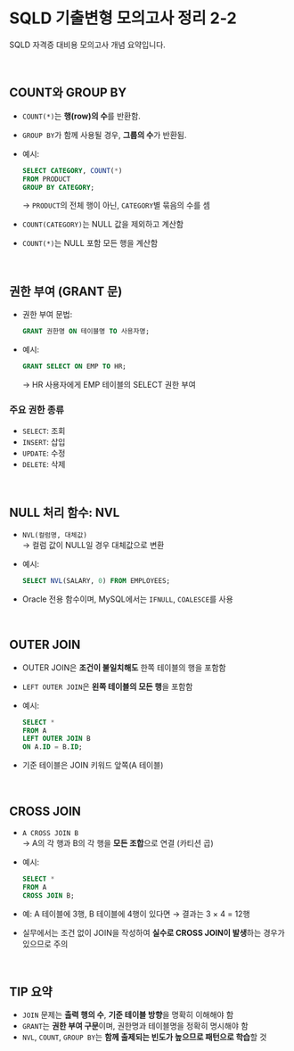 # SQLD 기출변형 모의고사 정리 2-2

SQLD 자격증 대비용 모의고사 개념 요약입니다.

<br>

## COUNT와 GROUP BY

- `COUNT(*)`는 **행(row)의 수**를 반환함.
- `GROUP BY`가 함께 사용될 경우, **그룹의 수**가 반환됨.
- 예시:

  ```sql
  SELECT CATEGORY, COUNT(*) 
  FROM PRODUCT 
  GROUP BY CATEGORY;
  ```

  → `PRODUCT`의 전체 행이 아닌, `CATEGORY`별 묶음의 수를 셈

- `COUNT(CATEGORY)`는 NULL 값을 제외하고 계산함
- `COUNT(*)`는 NULL 포함 모든 행을 계산함

<br>

## 권한 부여 (GRANT 문)

- 권한 부여 문법:

  ```sql
  GRANT 권한명 ON 테이블명 TO 사용자명;
  ```

- 예시:

  ```sql
  GRANT SELECT ON EMP TO HR;
  ```

  → HR 사용자에게 EMP 테이블의 SELECT 권한 부여

### 주요 권한 종류

- `SELECT`: 조회
- `INSERT`: 삽입
- `UPDATE`: 수정
- `DELETE`: 삭제

<br>

## NULL 처리 함수: NVL

- `NVL(컬럼명, 대체값)`  
  → 컬럼 값이 NULL일 경우 대체값으로 변환

- 예시:

  ```sql
  SELECT NVL(SALARY, 0) FROM EMPLOYEES;
  ```

- Oracle 전용 함수이며, MySQL에서는 `IFNULL`, `COALESCE`를 사용

<br>

## OUTER JOIN

- OUTER JOIN은 **조건이 불일치해도** 한쪽 테이블의 행을 포함함
- `LEFT OUTER JOIN`은 **왼쪽 테이블의 모든 행**을 포함함

- 예시:

  ```sql
  SELECT * 
  FROM A 
  LEFT OUTER JOIN B 
  ON A.ID = B.ID;
  ```

- 기준 테이블은 JOIN 키워드 앞쪽(A 테이블)

<br>

## CROSS JOIN

- `A CROSS JOIN B`  
  → A의 각 행과 B의 각 행을 **모든 조합**으로 연결 (카티션 곱)

- 예시:

  ```sql
  SELECT * 
  FROM A 
  CROSS JOIN B;
  ```

- 예: A 테이블에 3행, B 테이블에 4행이 있다면 → 결과는 3 × 4 = 12행

- 실무에서는 조건 없이 JOIN을 작성하여 **실수로 CROSS JOIN이 발생**하는 경우가 있으므로 주의

<br>

## TIP 요약

- `JOIN` 문제는 **출력 행의 수**, **기준 테이블 방향**을 명확히 이해해야 함
- `GRANT`는 **권한 부여 구문**이며, 권한명과 테이블명을 정확히 명시해야 함
- `NVL`, `COUNT`, `GROUP BY`는 **함께 출제되는 빈도가 높으므로 패턴으로 학습**할 것